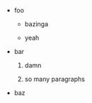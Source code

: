 - foo
 
    - bazinga
    
    - yeah
 
 - bar
 
    1. damn
    
    2. so many paragraphs
 
 - baz
